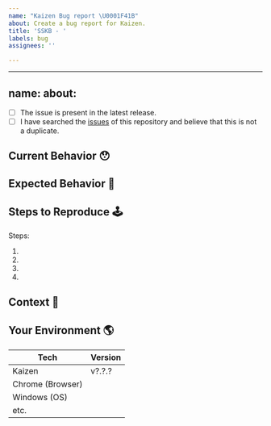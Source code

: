 ```yaml
---
name: "Kaizen Bug report \U0001F41B"
about: Create a bug report for Kaizen.
title: 'SSKB - '
labels: bug
assignees: ''

---
```


---
name: 
about: 
---

<!-- Provide a general summary of the issue in the Title above -->

<!--
  Thank you very much for contributing to Kaizen by creating an issue!
  To avoid duplicate issues we ask you to check off the following list.
-->

<!-- Checked checkbox should look like this: [x] -->

- [ ] The issue is present in the latest release.
- [ ] I have searched the [issues](https://github.com/Sphinx-Society/kaizen-web-client) of this repository and believe that this is not a duplicate.

## Current Behavior 😯

<!-- Describe what happens instead of the expected behavior. -->

## Expected Behavior 🤔

<!-- Describe what should happen. -->

## Steps to Reproduce 🕹

<!-- Enumerate the steps in the app to reproduce the issue -->

Steps:

1.
2.
3.
4.

## Context 🔦

<!--
  What are you trying to accomplish? How has this issue affected you?
  Providing context helps us come up with a solution that is most useful in the real world.
-->

## Your Environment 🌎

<!-- Include as many relevant details about the environment with which you experienced the bug. -->

| Tech                 | Version |
| -------------------- | ------- |
| Kaizen               | v?.?.?  |
| Chrome (Browser)     |         |
| Windows (OS)         |         |
| etc.                 |         |
